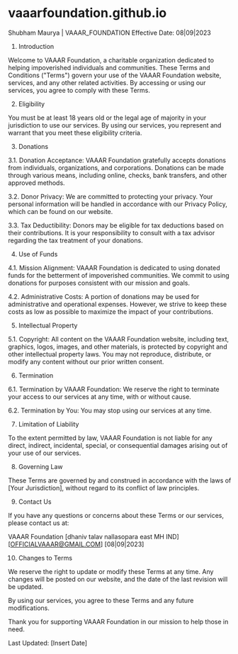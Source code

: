 # vaaarfoundation.github.io
Shubham Maurya | VAAAR_FOUNDATION
Effective Date: 08|09|2023

1. Introduction

Welcome to VAAAR Foundation, a charitable organization dedicated to helping impoverished individuals and communities. These Terms and Conditions ("Terms") govern your use of the VAAAR Foundation website, services, and any other related activities. By accessing or using our services, you agree to comply with these Terms.

2. Eligibility

You must be at least 18 years old or the legal age of majority in your jurisdiction to use our services. By using our services, you represent and warrant that you meet these eligibility criteria.

3. Donations

3.1. Donation Acceptance: VAAAR Foundation gratefully accepts donations from individuals, organizations, and corporations. Donations can be made through various means, including online, checks, bank transfers, and other approved methods.

3.2. Donor Privacy: We are committed to protecting your privacy. Your personal information will be handled in accordance with our Privacy Policy, which can be found on our website.

3.3. Tax Deductibility: Donors may be eligible for tax deductions based on their contributions. It is your responsibility to consult with a tax advisor regarding the tax treatment of your donations.

4. Use of Funds

4.1. Mission Alignment: VAAAR Foundation is dedicated to using donated funds for the betterment of impoverished communities. We commit to using donations for purposes consistent with our mission and goals.

4.2. Administrative Costs: A portion of donations may be used for administrative and operational expenses. However, we strive to keep these costs as low as possible to maximize the impact of your contributions.

5. Intellectual Property

5.1. Copyright: All content on the VAAAR Foundation website, including text, graphics, logos, images, and other materials, is protected by copyright and other intellectual property laws. You may not reproduce, distribute, or modify any content without our prior written consent.

6. Termination

6.1. Termination by VAAAR Foundation: We reserve the right to terminate your access to our services at any time, with or without cause.

6.2. Termination by You: You may stop using our services at any time.

7. Limitation of Liability

To the extent permitted by law, VAAAR Foundation is not liable for any direct, indirect, incidental, special, or consequential damages arising out of your use of our services.

8. Governing Law

These Terms are governed by and construed in accordance with the laws of [Your Jurisdiction], without regard to its conflict of law principles.

9. Contact Us

If you have any questions or concerns about these Terms or our services, please contact us at:

VAAAR Foundation
[dhaniv talav nallasopara east MH IND]
[OFFICIALVAAAR@GMAIL.COM]
[08|09|2023]

10. Changes to Terms

We reserve the right to update or modify these Terms at any time. Any changes will be posted on our website, and the date of the last revision will be updated.

By using our services, you agree to these Terms and any future modifications.

Thank you for supporting VAAAR Foundation in our mission to help those in need.

Last Updated: [Insert Date]